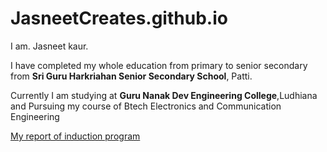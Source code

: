 # JasneetCreates.github.io
I am. Jasneet kaur.
 
I have completed my whole education from primary to senior secondary from **Sri Guru Harkriahan Senior Secondary School**, Patti. 

Currently I am studying at **Guru Nanak Dev Engineering College**,Ludhiana and Pursuing my course of Btech Electronics and Communication Engineering












[My report of induction program](https://github.com/JasneetCreates/JasneetCreates.github.io/blob/main/Induction.md) 
